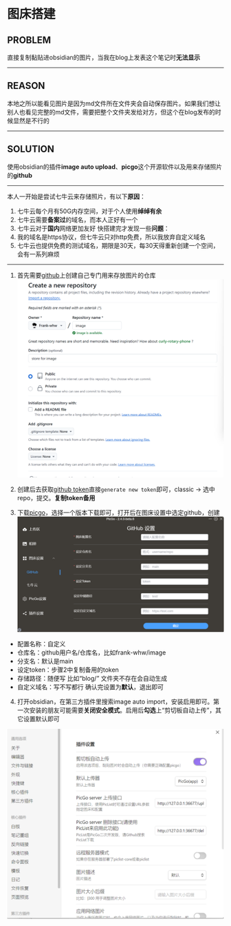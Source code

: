 # 图床搭建
## PROBLEM
直接复制黏贴进obsidian的图片，当我在blog上发表这个笔记时**无法显示**

---
## REASON
本地之所以能看见图片是因为md文件所在文件夹会自动保存图片。如果我们想让别人也看见完整的md文件，需要把整个文件夹发给对方，但这个在blog发布的时候显然是不行的

---
## SOLUTION
使用obsidian的插件**image auto upload**、**picgo**这个开源软件以及用来存储照片的**github**

---
本人一开始是尝试七牛云来存储照片，有以下**原因**：
1. 七牛云每个月有50G内存空间，对于个人使用**绰绰有余**
2. 七牛云需要**备案过**的域名，而本人正好有一个
3. 七牛云对于**国内**网络更加友好
快搭建完才发现一些**问题**：
1. 我的域名是https协议，但七牛云只对http免费，所以我放弃自定义域名
2. 七牛云也提供免费的测试域名，期限是30天，每30天得重新创建一个空间，会有一系列麻烦

---
1. 首先需要[github](https://github.com/new)上创建自己专门用来存放图片的仓库
![image.png](https://raw.githubusercontent.com/Frank-whw/img/main/blog/202411200956189.png)

2. 创建后去获取[github token](https://github.com/settings/tokens)直接`generate new token`即可，classic -> 选中repo，提交。**复制token备用**
3.  下载[picgo](https://picgo.github.io/PicGo-Doc/zh/guide/#%E4%B8%8B%E8%BD%BD%E5%AE%89%E8%A3%85)，选择一个版本下载即可，打开后在图床设置中选定github，创建![image.png](https://raw.githubusercontent.com/Frank-whw/img/main/blog/202411201003749.png)
- 配置名称：自定义
- 仓库名：github用户名/仓库名，比如frank-whw/image
- 分支名：默认是main
- 设定token：步骤2中复制备用的token
- 存储路径：随便写 比如“blog/” 文件夹不存在会自动生成
- 自定义域名：写不写都行
确认完设置为**默认**，退出即可
4. 打开obsidian，在第三方插件里搜索image auto import，安装启用即可。第一次安装的朋友可能需要**关闭安全模式**。启用后**勾选**上“剪切板自动上传”，其它设置默认即可

![image.png](https://raw.githubusercontent.com/Frank-whw/img/main/blog/202411201008531.png)

